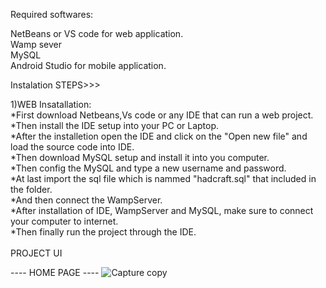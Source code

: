 Required softwares:

NetBeans or VS code for web application. <br>
Wamp sever <br>
MySQL <br>
Android Studio for mobile application. <br>


Instalation STEPS>>>

<div> 1)WEB Insatallation: </div>

<div>*First download Netbeans,Vs code or any IDE that can run a web project. </div>
<div>*Then install the IDE setup into your PC or Laptop. </div>
<div>*After the installetion open the IDE and click on the "Open new file" and load 
the source code into IDE.</div>

<div>*Then download MySQL setup and install it into you computer. </div>
<div>*Then config the MySQL and type a new username and password. </div>
<div>*At last import the sql file which is nammed "hadcraft.sql" that included 
 in the folder.</div>
<div>*And then connect the WampServer. </div>
<div>*After installation of IDE, WampServer and MySQL, make sure to connect your
 computer to internet. </div>
<div>*Then finally run the project through the IDE.</div>
<br>
PROJECT UI

---- HOME PAGE ----
![Capture copy](https://github.com/zueDS/PUSL3190_IconicHandcrafters/assets/100902344/5536ae07-1e7f-4812-bb19-98aae34832f1)
<br>
